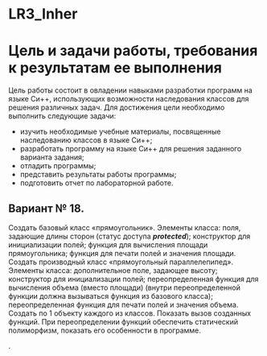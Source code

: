 # LR3_Inher
Цель и задачи работы, требования к результатам ее выполнения
===
Цель работы состоит в овладении навыками разработки программ на языке Си++,
использующих возможности наследования классов для решения различных задач. Для
достижения цели необходимо выполнить следующие задачи:
- изучить необходимые учебные материалы, посвященные наследованию классов в
языке Си++;
- разработать программу на языке Си++ для решения заданного варианта задания;
- отладить программы;
- представить результаты работы программы;
- подготовить отчет по лабораторной работе.

Вариант № 18.
----
Создать базовый класс «прямоугольник». Элементы класса: поля, задающие длины
сторон (статус доступа ***protected***); конструктор для инициализации полей; функция для
вычисления площади прямоугольника; функция для печати полей и значения площади.
Создать производный класс «прямоугольный параллелепипед». Элементы класса:
дополнительное поле, задающее высоту; конструктор для инициализации полей;
переопределенная функция для вычисления объема (вместо площади) (внутри
переопределенной функции должна вызываться функция из базового класса);
переопределенная функция для печати полей и значения объема. Создать по 1 объекту
каждого из классов. Показать вызов созданных функций. При переопределении функций
обеспечить статический полиморфизм, показать его особенности в программе.

.
